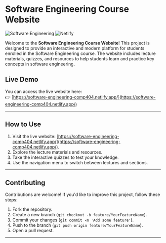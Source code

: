 # Software Engineering Course Website

![Software Engineering](https://img.shields.io/badge/Software-Engineering-blue)
![Netlify](https://img.shields.io/badge/Deployed%20on-Netlify-00C7B7)

Welcome to the **Software Engineering Course Website**! This project is designed to provide an interactive and modern platform for students enrolled in the Software Engineering course. The website includes lecture materials, quizzes, and resources to help students learn and practice key concepts in software engineering.

## Live Demo

You can access the live website here:  
👉 [https://software-engineering-comp404.netlify.app/](https://software-engineering-comp404.netlify.app/)

---

## How to Use

1. Visit the live website: [https://software-engineering-comp404.netlify.app/](https://software-engineering-comp404.netlify.app/).
2. Explore the lecture materials and resources.
3. Take the interactive quizzes to test your knowledge.
4. Use the navigation menu to switch between lectures and sections.

---

## Contributing

Contributions are welcome! If you'd like to improve this project, follow these steps:

1. Fork the repository.
2. Create a new branch (`git checkout -b feature/YourFeatureName`).
3. Commit your changes (`git commit -m 'Add some feature'`).
4. Push to the branch (`git push origin feature/YourFeatureName`).
5. Open a pull request.

---
